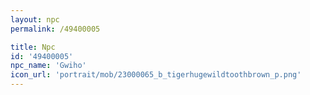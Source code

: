 ```yaml
---
layout: npc
permalink: /49400005

title: Npc
id: '49400005'
npc_name: 'Gwiho'
icon_url: 'portrait/mob/23000065_b_tigerhugewildtoothbrown_p.png'
---
```

